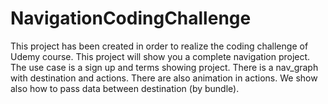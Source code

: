 # NavigationCodingChallenge

This project has been created in order to realize the coding challenge of Udemy course.
This project will show you a complete navigation project.
The use case is a sign up and terms showing project. 
There is a nav_graph with destination and actions.
There are also animation in actions. 
We show also how to pass data between destination (by bundle). 